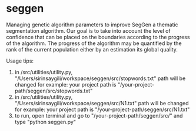 seggen
======
Managing  genetic algorithm parameters to improve SegGen a thematic segmentation algorithm.
Our goal is to take into account the level of confidence that can be placed on the boundaries according to the progress of the algorithm.
The progress of the algorithm may be quantified by the rank of the current population either by an estimation its global quality.

Usage tips:
1) in /src/utilities/utility.py,  "/Users/sirinsaygili/workspace/seggen/src/stopwords.txt" path will be changed
for example: your project path is "/your-project-path/seggen/src/stopwords.txt"
2) in /src/utilities/utility.py,  "/Users/sirinsaygili/workspace/seggen/src/N1.txt" path will be changed
for example: your project path is "/your-project-path/seggen/src/N1.txt"
3) to run, open terminal and go to "/your-project-path/seggen/src/" and type "python seggen.py"